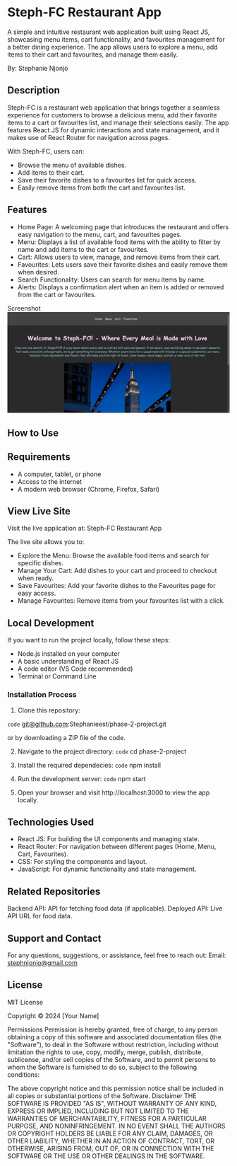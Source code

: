# Steph-FC Restaurant App

A simple and intuitive restaurant web application built using React JS, showcasing menu items, cart functionality, and favourites management for a better dining experience. The app allows users to explore a menu, add items to their cart and favourites, and manage them easily.

By: Stephanie Njonjo


## Description

Steph-FC is a restaurant web application that brings together a seamless experience for customers to browse a delicious menu, add their favorite items to a cart or favourites list, and manage their selections easily. The app features React JS for dynamic interactions and state management, and it makes use of React Router for navigation across pages.

With Steph-FC, users can:

- Browse the menu of available dishes.
- Add items to their cart.
- Save their favorite dishes to a favourites list for quick access.
- Easily remove items from both the cart and favourites list.

## Features

- Home Page: A welcoming page that introduces the restaurant and offers easy navigation to the menu, cart, and favourites pages.
- Menu: Displays a list of available food items with the ability to filter by name and add items to the cart or favourites.
- Cart: Allows users to view, manage, and remove items from their cart.
- Favourites: Lets users save their favorite dishes and easily remove them when desired.
- Search Functionality: Users can search for menu items by name.
- Alerts: Displays a confirmation alert when an item is added or removed from the cart or favourites.

Screenshot
![alt text](image.png)

## How to Use

## Requirements

- A computer, tablet, or phone
- Access to the internet
- A modern web browser (Chrome, Firefox, Safari)

## View Live Site

Visit the live application at: Steph-FC Restaurant App

The live site allows you to: 
- Explore the Menu: Browse the available food items and search for specific dishes.
- Manage Your Cart: Add dishes to your cart and proceed to checkout when ready.
- Save Favourites: Add your favorite dishes to the Favourites page for easy access.
- Manage Favourites: Remove items from your favourites list with a click.

## Local Development
If you want to run the project locally, follow these steps:

- Node.js installed on your computer
- A basic understanding of React JS
- A code editor (VS Code recommended)
- Terminal or Command Line


### Installation Process

1. Clone this repository:

`code` git@github.com:Stephanieest/phase-2-project.git

or by downloading a ZIP file of the code.

2. Navigate to the project directory:
`code` 
cd phase-2-project

3. Install the required dependecies: 
`code`
npm install

4. Run the development server:
`code` 
npm start


5. Open your browser and visit http://localhost:3000 to view the app locally.

## Technologies Used

- React JS: For building the UI components and managing state.
- React Router: For navigation between different pages (Home, Menu, Cart, Favourites).
- CSS: For styling the components and layout.
- JavaScript: For dynamic functionality and state management.

## Related Repositories

Backend API: API for fetching food data (if applicable).
Deployed API: Live API URL for food data.

## Support and Contact
For any questions, suggestions, or assistance, feel free to reach out:
Email: stephnjonjo@gmail.com

## License
MIT License

Copyright © 2024 [Your Name]

Permissions
Permission is hereby granted, free of charge, to any person obtaining a copy of this software and associated documentation files (the "Software"), to deal in the Software without restriction, including without limitation the rights to use, copy, modify, merge, publish, distribute, sublicense, and/or sell copies of the Software, and to permit persons to whom the Software is furnished to do so, subject to the following conditions:

The above copyright notice and this permission notice shall be included in all copies or substantial portions of the Software.
Disclaimer
THE SOFTWARE IS PROVIDED "AS IS", WITHOUT WARRANTY OF ANY KIND, EXPRESS OR IMPLIED, INCLUDING BUT NOT LIMITED TO THE WARRANTIES OF MERCHANTABILITY, FITNESS FOR A PARTICULAR PURPOSE, AND NONINFRINGEMENT. IN NO EVENT SHALL THE AUTHORS OR COPYRIGHT HOLDERS BE LIABLE FOR ANY CLAIM, DAMAGES, OR OTHER LIABILITY, WHETHER IN AN ACTION OF CONTRACT, TORT, OR OTHERWISE, ARISING FROM, OUT OF, OR IN CONNECTION WITH THE SOFTWARE OR THE USE OR OTHER DEALINGS IN THE SOFTWARE.